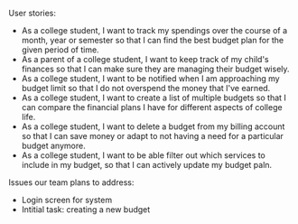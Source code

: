User stories:
- As a college student, I want to track my spendings over the course of a month, year or semester so that I can find the best budget plan for the given period of time.
- As a parent of a college student, I want to keep track of my child's finances so that I can make sure they are managing their budget wisely.
- As a college student, I want to be notified when I am approaching my budget limit so that I do not overspend the money that I've earned.
- As a college student, I want to create a list of multiple budgets so that I can compare the financial plans I have for different aspects of college life.
- As a college student, I want to delete a budget from my billing account so that I can save money or adapt to not having a need for a particular budget anymore.
- As a college student, I want to be able filter out which services to include in my budget, so that I can actively update my budget paln. 

Issues our team plans to address:
- Login screen for system
- Intitial task: creating a new budget
